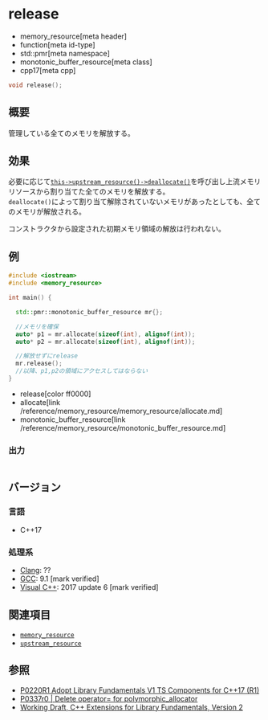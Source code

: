 # release
* memory_resource[meta header]
* function[meta id-type]
* std::pmr[meta namespace]
* monotonic_buffer_resource[meta class]
* cpp17[meta cpp]

```cpp
void release();
```

## 概要

管理している全てのメモリを解放する。

## 効果
必要に応じて[`this->upstream_resource()`](upstream_resource.md)[`->deallocate()`](/reference/memory_resource/memory_resource/deallocate.md)を呼び出し上流メモリリソースから割り当てた全てのメモリを解放する。  
`deallocate()`によって割り当て解除されていないメモリがあったとしても、全てのメモリが解放される。

コンストラクタから設定された初期メモリ領域の解放は行われない。
<!-- 未規定かもしれないが、どのみちできないと思われるのでしない物と判断 -->

## 例
```cpp example
#include <iostream>
#include <memory_resource>

int main() {

  std::pmr::monotonic_buffer_resource mr{};

  //メモリを確保
  auto* p1 = mr.allocate(sizeof(int), alignof(int));
  auto* p2 = mr.allocate(sizeof(int), alignof(int));

  //解放せずにrelease
  mr.release();
  //以降、p1,p2の領域にアクセスしてはならない
}
```
* release[color ff0000]
* allocate[link /reference/memory_resource/memory_resource/allocate.md]
* monotonic_buffer_resource[link /reference/memory_resource/monotonic_buffer_resource.md]

### 出力
```
```

## バージョン
### 言語
- C++17

### 処理系
- [Clang](/implementation.md#clang): ??
- [GCC](/implementation.md#gcc): 9.1 [mark verified]
- [Visual C++](/implementation.md#visual_cpp): 2017 update 6 [mark verified]

## 関連項目
- [`memory_resource`](/reference/memory_resource/memory_resource.md)
- [`upstream_resource`](upstream_resource.md)

## 参照
- [P0220R1 Adopt Library Fundamentals V1 TS Components for C++17 (R1)](http://www.open-std.org/jtc1/sc22/wg21/docs/papers/2016/p0220r1.html)
- [P0337r0 | Delete operator= for polymorphic_allocator](http://www.open-std.org/jtc1/sc22/wg21/docs/papers/2016/p0337r0.html)
- [Working Draft, C++ Extensions for Library Fundamentals, Version 2](http://www.open-std.org/jtc1/sc22/wg21/docs/papers/2015/n4562.html#memory.resource.synop)
